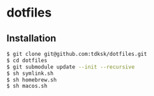 # dotfiles

## Installation

```sh
$ git clone git@github.com:tdksk/dotfiles.git
$ cd dotfiles
$ git submodule update --init --recursive
$ sh symlink.sh
$ sh homebrew.sh
$ sh macos.sh
```
